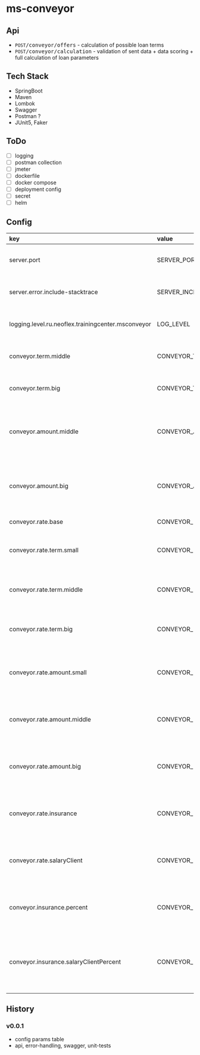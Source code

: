 # ms-conveyor

## Api

- `POST`<tt>/conveyor/offers</tt> - calculation of possible loan terms
- `POST`<tt>/conveyor/calculation</tt> - validation of sent data + data scoring + full calculation of loan parameters

## Tech Stack

- SpringBoot
- Maven
- Lombok
- Swagger
- Postman ?
- JUnit5, Faker

## ToDo

- [ ] logging
- [ ] postman collection
- [ ] jmeter
- [ ] dockerfile
- [ ] docker compose
- [ ] deployment config
- [ ] secret
- [ ] helm

## Config

| key                                                | value                                     | description                                                            | example |
|:---------------------------------------------------|:------------------------------------------|:-----------------------------------------------------------------------|:--------|
| server.port                                        | SERVER_PORT                               | the port where the service starts                                      | 8080    |
| server.error.include-stacktrace                    | SERVER_INCLUDE_STACKTRACE                 | include the "trace" attribute in errors                                | always  |
| logging.level.ru.neoflex.trainingcenter.msconveyor | LOG_LEVEL                                 | logging level of base package                                          | debug   |
| conveyor.term.middle                               | CONVEYOR_TERM_MIDDLE                      | min month count for middle loan term                                   | 60      |
| conveyor.term.big                                  | CONVEYOR_TERM_BIG                         | min month count for long loan term                                     | 120     |
| conveyor.amount.middle                             | CONVEYOR_AMOUNT_MIDDLE                    | min amount of money from which middle-amount-credit starts             | 500000  |
| conveyor.amount.big                                | CONVEYOR_AMOUNT_BIG                       | min amount of money from which large-amount-credit starts              | 2500000 |
| conveyor.rate.base                                 | CONVEYOR_RATE_BASE                        | base loan rate                                                         | 10      |
| conveyor.rate.term.small                           | CONVEYOR_RATE_TERM_SMALL                  | base loan rate increase for small-term-credit                          | 15      |
| conveyor.rate.term.middle                          | CONVEYOR_RATE_TERM_MIDDLE                 | base loan rate increase for middle-term-credit                         | 35      |
| conveyor.rate.term.big                             | CONVEYOR_RATE_TERM_BIG                    | base loan rate increase for long-term-credit                           | 55      |
| conveyor.rate.amount.small                         | CONVEYOR_RATE_AMOUNT_SMALL                | base loan rate increase for small-amount-credit                        | 27      |
| conveyor.rate.amount.middle                        | CONVEYOR_RATE_AMOUNT_MIDDLE               | base loan rate increase for middle-amount-credit                       | 16      |
| conveyor.rate.amount.big                           | CONVEYOR_RATE_AMOUNT_BIG                  | base loan rate increase for large-amount-credit                        | 5       |
| conveyor.rate.insurance                            | CONVEYOR_RATE_INSURANCE                   | base loan rate decrease for credit with insurance                      | 10      |
| conveyor.rate.salaryClient                         | CONVEYOR_RATE_SALARY_CLIENT               | base loan rate decrease for credit for salary-client                   | 12      |
| conveyor.insurance.percent                         | CONVEYOR_INSURANCE_PERCENT                | percent from loan amount to calculate insurance cost                   | 3       |
| conveyor.insurance.salaryClientPercent             | CONVEYOR_INSURANCE_SALARY_CLIENT_PERCENT  | percent from loan amount to calculate insurance cost for salary-client | 0       |

## History

### v0.0.1

- config params table
- api, error-handling, swagger, unit-tests